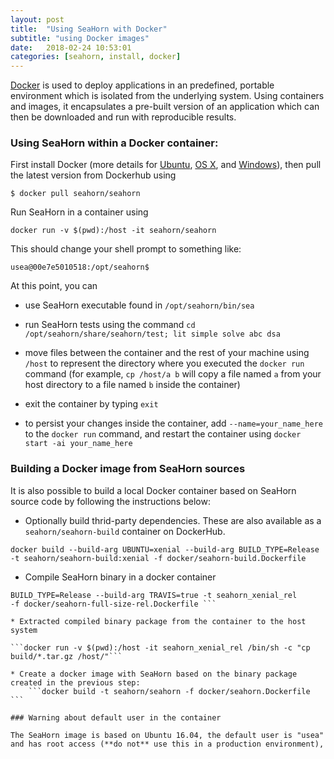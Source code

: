 ```yaml
---
layout: post
title:  "Using SeaHorn with Docker"
subtitle: "using Docker images"
date:   2018-02-24 10:53:01
categories: [seahorn, install, docker]
---
```


[Docker](https://www.docker.com/) is used to deploy applications in an
predefined, portable environment which is isolated from the underlying
system. Using containers and images, it encapsulates a pre-built
version of an application which can then be downloaded and run with
reproducible results.

### Using SeaHorn within a Docker container:

First install Docker (more details for
[Ubuntu](https://docs.docker.com/installation/ubuntulinux/), [OS
X](https://docs.docker.com/installation/mac/), and
[Windows](https://docs.docker.com/installation/windows/)), then pull
the latest version from Dockerhub using

```$ docker pull seahorn/seahorn```

Run SeaHorn in a container  using

```docker run -v $(pwd):/host -it seahorn/seahorn```

This should change your shell prompt to something
like:

```usea@00e7e5010518:/opt/seahorn$ ```

At this point, you can

* use SeaHorn executable found in `/opt/seahorn/bin/sea`

* run SeaHorn tests using the command `cd
  /opt/seahorn/share/seahorn/test; lit simple solve abc dsa`

* move files between the container and the rest of your machine using
  `/host` to represent the directory where you executed the `docker
  run` command (for example, `cp /host/a b` will copy a file named `a`
  from your host directory to a file named `b` inside the container)

* exit the container by typing `exit`

* to persist your changes inside the container, add
  `--name=your_name_here` to the `docker run` command, and restart the
  container using `docker start -ai your_name_here`

### Building a Docker image from SeaHorn sources

It is also possible to build a local Docker container based on SeaHorn
source code by following the instructions below:

* Optionally build thrid-party dependencies. These are also available
    as a `seahorn/seahorn-build` container on DockerHub.

```docker build --build-arg UBUNTU=xenial --build-arg BUILD_TYPE=Release -t seahorn/seahorn-build:xenial -f docker/seahorn-build.Dockerfile ```

* Compile SeaHorn binary in a docker container

```docker build --build-arg UBUNTU=xenial --build-arg
BUILD_TYPE=Release --build-arg TRAVIS=true -t seahorn_xenial_rel
-f docker/seahorn-full-size-rel.Dockerfile ```

* Extracted compiled binary package from the container to the host system

```docker run -v $(pwd):/host -it seahorn_xenial_rel /bin/sh -c "cp
build/*.tar.gz /host/"```

* Create a docker image with SeaHorn based on the binary package created in the previous step:
    ```docker build -t seahorn/seahorn -f docker/seahorn.Dockerfile ```

### Warning about default user in the container

The SeaHorn image is based on Ubuntu 16.04, the default user is "usea"
and has root access (**do not** use this in a production environment),
